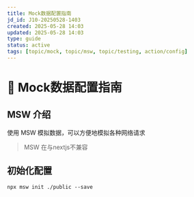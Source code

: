 ```yaml
---
title: Mock数据配置指南
jd_id: J10-20250528-1403
created: 2025-05-28 14:03
updated: 2025-05-28 14:03
type: guide
status: active
tags: [topic/mock, topic/msw, topic/testing, action/config]
---
```


# 🔄 Mock数据配置指南

## MSW 介绍

使用 MSW 模拟数据，可以方便地模拟各种网络请求

> MSW 在与nextjs不兼容

## 初始化配置

```
npx msw init ./public --save
```